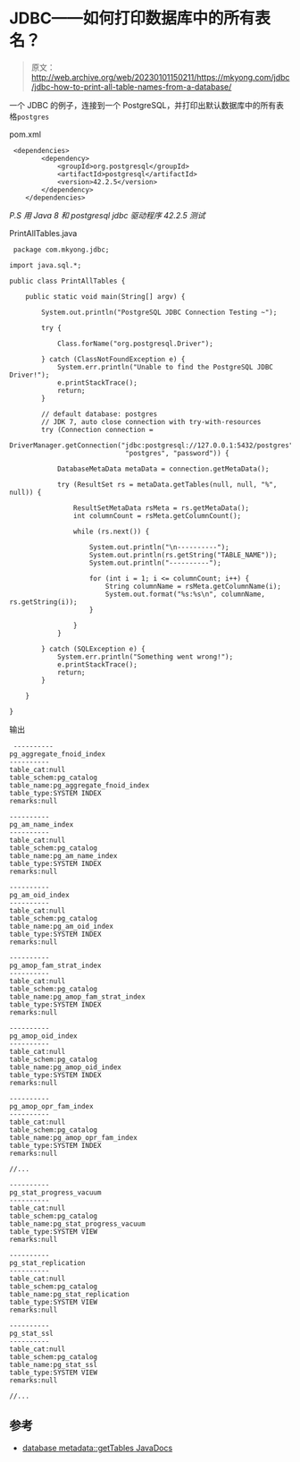 # JDBC——如何打印数据库中的所有表名？

> 原文：<http://web.archive.org/web/20230101150211/https://mkyong.com/jdbc/jdbc-how-to-print-all-table-names-from-a-database/>

一个 JDBC 的例子，连接到一个 PostgreSQL，并打印出默认数据库中的所有表格`postgres`

pom.xml

```
 <dependencies>
        <dependency>
            <groupId>org.postgresql</groupId>
            <artifactId>postgresql</artifactId>
            <version>42.2.5</version>
        </dependency>
    </dependencies> 
```

*P.S 用 Java 8 和 postgresql jdbc 驱动程序 42.2.5 测试*

PrintAllTables.java

```
 package com.mkyong.jdbc;

import java.sql.*;

public class PrintAllTables {

    public static void main(String[] argv) {

        System.out.println("PostgreSQL JDBC Connection Testing ~");

        try {

            Class.forName("org.postgresql.Driver");

        } catch (ClassNotFoundException e) {
            System.err.println("Unable to find the PostgreSQL JDBC Driver!");
            e.printStackTrace();
            return;
        }

        // default database: postgres
        // JDK 7, auto close connection with try-with-resources
        try (Connection connection =
                     DriverManager.getConnection("jdbc:postgresql://127.0.0.1:5432/postgres",
                             "postgres", "password")) {

            DatabaseMetaData metaData = connection.getMetaData();

            try (ResultSet rs = metaData.getTables(null, null, "%", null)) {

                ResultSetMetaData rsMeta = rs.getMetaData();
                int columnCount = rsMeta.getColumnCount();

                while (rs.next()) {

                    System.out.println("\n----------");
                    System.out.println(rs.getString("TABLE_NAME"));
                    System.out.println("----------");

                    for (int i = 1; i <= columnCount; i++) {
                        String columnName = rsMeta.getColumnName(i);
                        System.out.format("%s:%s\n", columnName, rs.getString(i));
                    }

                }
            }

        } catch (SQLException e) {
            System.err.println("Something went wrong!");
            e.printStackTrace();
            return;
        }

    }

} 
```

输出

```
 ----------
pg_aggregate_fnoid_index
----------
table_cat:null
table_schem:pg_catalog
table_name:pg_aggregate_fnoid_index
table_type:SYSTEM INDEX
remarks:null

----------
pg_am_name_index
----------
table_cat:null
table_schem:pg_catalog
table_name:pg_am_name_index
table_type:SYSTEM INDEX
remarks:null

----------
pg_am_oid_index
----------
table_cat:null
table_schem:pg_catalog
table_name:pg_am_oid_index
table_type:SYSTEM INDEX
remarks:null

----------
pg_amop_fam_strat_index
----------
table_cat:null
table_schem:pg_catalog
table_name:pg_amop_fam_strat_index
table_type:SYSTEM INDEX
remarks:null

----------
pg_amop_oid_index
----------
table_cat:null
table_schem:pg_catalog
table_name:pg_amop_oid_index
table_type:SYSTEM INDEX
remarks:null

----------
pg_amop_opr_fam_index
----------
table_cat:null
table_schem:pg_catalog
table_name:pg_amop_opr_fam_index
table_type:SYSTEM INDEX
remarks:null

//...

----------
pg_stat_progress_vacuum
----------
table_cat:null
table_schem:pg_catalog
table_name:pg_stat_progress_vacuum
table_type:SYSTEM VIEW
remarks:null

----------
pg_stat_replication
----------
table_cat:null
table_schem:pg_catalog
table_name:pg_stat_replication
table_type:SYSTEM VIEW
remarks:null

----------
pg_stat_ssl
----------
table_cat:null
table_schem:pg_catalog
table_name:pg_stat_ssl
table_type:SYSTEM VIEW
remarks:null

//... 
```

## 参考

*   [database metadata::getTables JavaDocs](http://web.archive.org/web/20220216043654/https://docs.oracle.com/javase/8/docs/api/java/sql/DatabaseMetaData.html#getTables-java.lang.String-java.lang.String-java.lang.String-java.lang.String:A-)

<input type="hidden" id="mkyong-current-postId" value="15105">